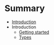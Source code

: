 # Summary

* [Introduction](README.md)
* Introduction
   * [Getting started](Introduction/getting_started.md)
   * [Types](Introduction/typesmd.md)

